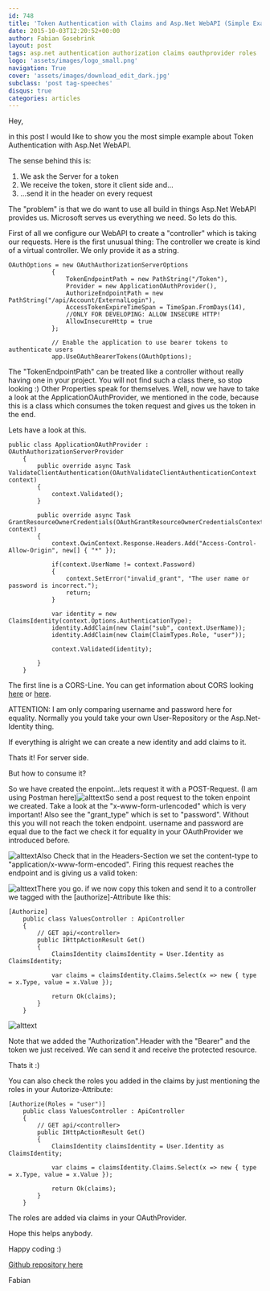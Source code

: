 ```yaml
---
id: 748
title: 'Token Authentication with Claims and Asp.Net WebAPI (Simple Example - also on GitHub)'
date: 2015-10-03T12:20:52+00:00
author: Fabian Gosebrink
layout: post
tags: asp.net authentication authorization claims oauthprovider roles 
logo: 'assets/images/logo_small.png'
navigation: True
cover: 'assets/images/download_edit_dark.jpg'
subclass: 'post tag-speeches'
disqus: true
categories: articles
---
```


Hey,

in this post I would like to show you the most simple example about Token Authentication with Asp.Net WebAPI.

The sense behind this is:

  1. We ask the Server for a token
  2. We receive the token, store it client side and...
  3. ...send it in the header on every request

The "problem" is that we do want to use all build in things Asp.Net WebAPI provides us. Microsoft serves us everything we need. So lets do this.

First of all we configure our WebAPI to create a "controller" which is taking our requests. Here is the first unusual thing: The controller we create is kind of a virtual controller. We only provide it as a string.

<pre><code class="cs">OAuthOptions = new OAuthAuthorizationServerOptions
            {
                TokenEndpointPath = new PathString("/Token"),
                Provider = new ApplicationOAuthProvider(),
                AuthorizeEndpointPath = new PathString("/api/Account/ExternalLogin"),
                AccessTokenExpireTimeSpan = TimeSpan.FromDays(14),
                //ONLY FOR DEVELOPING: ALLOW INSECURE HTTP!
                AllowInsecureHttp = true
            };

            // Enable the application to use bearer tokens to authenticate users
            app.UseOAuthBearerTokens(OAuthOptions);</code></pre>

The "TokenEndpointPath" can be treated like a controller without really having one in your project. You will not find such a class there, so stop looking :) Other Properties speak for themselves. Well, now we have to take a look at the ApplicationOAuthProvider, we mentioned in the code, because this is a class which consumes the token request and gives us the token in the end.

Lets have a look at this.

<pre><code class="cs">public class ApplicationOAuthProvider : OAuthAuthorizationServerProvider
    {
        public override async Task ValidateClientAuthentication(OAuthValidateClientAuthenticationContext context)
        {
            context.Validated();
        }

        public override async Task GrantResourceOwnerCredentials(OAuthGrantResourceOwnerCredentialsContext context)
        {
            context.OwinContext.Response.Headers.Add("Access-Control-Allow-Origin", new[] { "*" });

            if(context.UserName != context.Password)
            {
                context.SetError("invalid_grant", "The user name or password is incorrect.");
                return;
            }

            var identity = new ClaimsIdentity(context.Options.AuthenticationType);
            identity.AddClaim(new Claim("sub", context.UserName));
            identity.AddClaim(new Claim(ClaimTypes.Role, "user"));

            context.Validated(identity);

        }
    }</code></pre>

The first line is a CORS-Line. You can get information about CORS looking [here](http://www.asp.net/web-api/overview/security/enabling-cross-origin-requests-in-web-api) or [here](http://enable-cors.org/server_aspnet.html).

ATTENTION: I am only comparing username and password here for equality. Normally you yould take your own User-Repository or the Asp.Net-Identity thing.

If everything is alright we can create a new identity and add claims to it.

Thats it! For server side.

But how to consume it?

So we have created the enpoint&#8230;lets request it with a POST-Request. (I am using Postman here)![alttext]({{site.baseurl}}assets/articles/2015-10-03/76233c99-ecbc-4245-8d1f-309334e96284.jpg)So send a post request to the token enpoint we created. Take a look at the "x-www-form-urlencoded" which is very important! Also see the "grant_type" which is set to "password". Without this you will not reach the token endpoint. username and password are equal due to the fact we check it for equality in your OAuthProvider we introduced before.

![alttext]({{site.baseurl}}assets/articles/2015-10-03/affdf098-b5e7-4c2b-b441-d524f1344c41.jpg)Also Check that in the Headers-Section we set the content-type to "application/x-www-form-encoded". Firing this request reaches the endpoint and is giving us a valid token:

![alttext]({{site.baseurl}}assets/articles/2015-10-03/ff1f9b2d-f77d-4ed9-abf5-c34c19749537.jpg)There you go. if we now copy this token and send it to a controller we tagged with the [authorize]-Attribute like this:

<pre><code class="cs">[Authorize]
    public class ValuesController : ApiController
    {
        // GET api/&lt;controller&gt;
        public IHttpActionResult Get()
        {
            ClaimsIdentity claimsIdentity = User.Identity as ClaimsIdentity;

            var claims = claimsIdentity.Claims.Select(x =&gt; new { type = x.Type, value = x.Value });

            return Ok(claims);
        }
    }</code></pre>

![alttext]({{site.baseurl}}assets/articles/2015-10-03/c1a37c15-9d52-4312-bd5d-9ee61810a6d5.jpg)

Note that we added the "Authorization".Header with the "Bearer" and the token we just received. We can send it and receive the protected resource.

Thats it :)

You can also check the roles you added in the claims by just mentioning the roles in your Autorize-Attribute:

<pre><code class="cs">[Authorize(Roles = "user")]
    public class ValuesController : ApiController
    {
        // GET api/&lt;controller&gt;
        public IHttpActionResult Get()
        {
            ClaimsIdentity claimsIdentity = User.Identity as ClaimsIdentity;

            var claims = claimsIdentity.Claims.Select(x =&gt; new { type = x.Type, value = x.Value });

            return Ok(claims);
        }
    }</code></pre>

The roles are added via claims in your OAuthProvider.

Hope this helps anybody.

Happy coding :)

[Github repository here](https://github.com/FabianGosebrink/AspNetSimpleWebApiTokenAuthentication)

Fabian
